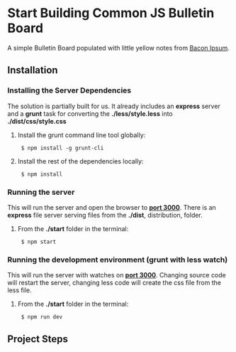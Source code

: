 Start Building Common JS Bulletin Board
=======================================
A simple Bulletin Board populated with little yellow notes from [Bacon Ipsum](http://baconipsum.com/).

Installation
------------

### Installing the Server Dependencies
The solution is partially built for us.  It already includes an __express__ server and a __grunt__ task for converting
the __./less/style.less__ into __./dist/css/style.css__

1. Install the grunt command line tool globally:

        $ npm install -g grunt-cli

2. Install the rest of the dependencies locally:

        $ npm install

### Running the server
This will run the server and open the browser to [__port 3000__](http://localhost:3000).  There is an __express__ file server
serving files from the __./dist__, distribution, folder.

1. From the __./start__ folder in the terminal:

        $ npm start

### Running the development environment (grunt with less watch)
This will run the server with watches on [__port 3000__](http://localhost:3000).  Changing source code will restart the server,
changing less code will create the css file from the less file.

1. From the __./start__ folder in the terminal:

        $ npm run dev



Project Steps
-------------

